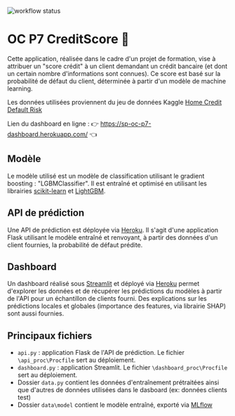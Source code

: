 ![workflow status](https://github.com/sam-planton/OC_P7_CreditScore/actions/workflows/deploy_API&dashboard_workflow.yml/badge.svg)
# OC P7 CreditScore 🏦
Cette application, réalisée dans le cadre d'un projet de formation, vise à attribuer un "score crédit" à un client demandant un crédit bancaire (et dont un certain nombre d'informations sont connues). Ce score est basé sur la probabilité de défaut du client, déterminée à partir d'un modèle de machine learning.

Les données utilisées proviennent du jeu de données Kaggle
[Home Credit Default Risk](https://www.kaggle.com/competitions/home-credit-default-risk/overview)

Lien du dashboard en ligne : 👉 https://sp-oc-p7-dashboard.herokuapp.com/ 👈

## Modèle
Le modèle utilisé est un modèle de classification utilisant le gradient boosting : "LGBMClassifier". Il est entraîné et optimisé en utilisant les librairies [scikit-learn](https://scikit-learn.org/) et [LightGBM](https://lightgbm.readthedocs.io/).

## API de prédiction
Une API de prédiction est déployée via [Heroku](https://dashboard.heroku.com/). Il s'agit d'une application Flask utilisant le modèle entraîné et renvoyant, à partir des données d'un client fournies, la probabilité de défaut prédite.

## Dashboard
Un dashboard réalisé sous [Streamlit](https://streamlit.io/) et déployé via [Heroku](https://dashboard.heroku.com/) permet d'explorer les données et de récupérer les prédictions du modèles à partir de l'API pour un échantillon de clients fourni. Des explications sur les prédictions locales et globales (importance des features, via librairie SHAP) sont aussi fournies.

## Principaux fichiers
- `api.py` : application Flask de l'API de prédiction. Le fichier `\api_proc\Procfile` sert au déploiement.
- `dashboard.py` : application Streamlit. Le fichier `\dashboard_proc\Procfile` sert au déploiement.
- Dossier `data.py` contient les données d'entraînement prétraitées ainsi que d'autres de données utilisées dans le dasboard (ex: données clients test)
- Dossier `data\model` contient le modèle entraîné, exporté via [MLflow](https://mlflow.org/)
